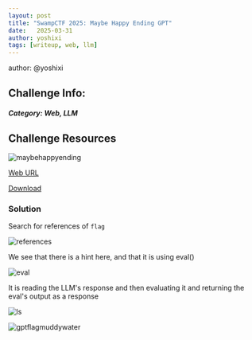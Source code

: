 ```yaml
---
layout: post
title: "SwampCTF 2025: Maybe Happy Ending GPT"
date:   2025-03-31
author: yoshixi
tags: [writeup, web, llm]
---
```



author: @yoshixi
## **Challenge Info:**
##### Category: Web, LLM

## Challenge Resources

![maybehappyending](https://digitalyoshixi.github.io/ctfs/swampctf2025/maybehappy.webp)

[Web URL](http://chals.swampctf.com:50207/)

[Download](https://ctf.swampctf.com/files/68f09c26e413cc219c7711c6e945d8fc/MaybeHappyEndingGPT.zip?token=eyJ1c2VyX2lkIjoxOTEsInRlYW1faWQiOjEwOCwiZmlsZV9pZCI6Mzd9.Z-oTmg.qLXXXrIORiDeBtnveM7ITCvmXr0)

### Solution

Search for references of `flag`

![references](https://digitalyoshixi.github.io/ctfs/swampctf2025/references.webp)

We see that there is a hint here, and that it is using eval()

![eval](https://digitalyoshixi.github.io/ctfs/swampctf2025/eval.webp)

It is reading the LLM's response and then evaluating it and returning the eval's output as a response

![ls](https://digitalyoshixi.github.io/ctfs/swampctf2025/ls.webp)

![gptflag](https://digitalyoshixi.github.io/ctfs/swampctf2025/gptflag.webp)muddywater